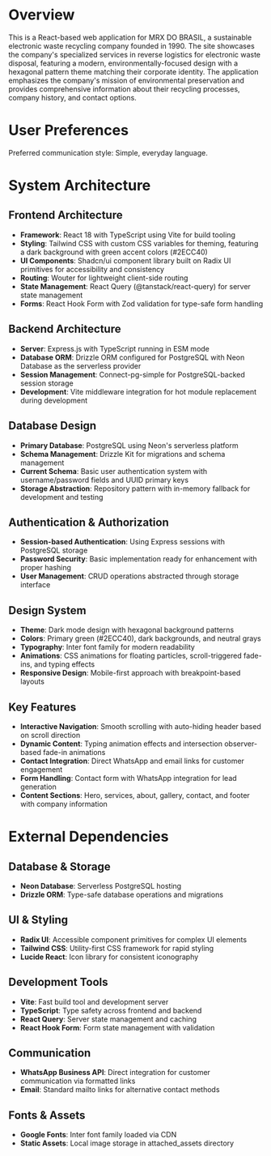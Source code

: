 # Overview

This is a React-based web application for MRX DO BRASIL, a sustainable electronic waste recycling company founded in 1990. The site showcases the company's specialized services in reverse logistics for electronic waste disposal, featuring a modern, environmentally-focused design with a hexagonal pattern theme matching their corporate identity. The application emphasizes the company's mission of environmental preservation and provides comprehensive information about their recycling processes, company history, and contact options.

# User Preferences

Preferred communication style: Simple, everyday language.

# System Architecture

## Frontend Architecture
- **Framework**: React 18 with TypeScript using Vite for build tooling
- **Styling**: Tailwind CSS with custom CSS variables for theming, featuring a dark background with green accent colors (#2ECC40)
- **UI Components**: Shadcn/ui component library built on Radix UI primitives for accessibility and consistency
- **Routing**: Wouter for lightweight client-side routing
- **State Management**: React Query (@tanstack/react-query) for server state management
- **Forms**: React Hook Form with Zod validation for type-safe form handling

## Backend Architecture
- **Server**: Express.js with TypeScript running in ESM mode
- **Database ORM**: Drizzle ORM configured for PostgreSQL with Neon Database as the serverless provider
- **Session Management**: Connect-pg-simple for PostgreSQL-backed session storage
- **Development**: Vite middleware integration for hot module replacement during development

## Database Design
- **Primary Database**: PostgreSQL using Neon's serverless platform
- **Schema Management**: Drizzle Kit for migrations and schema management
- **Current Schema**: Basic user authentication system with username/password fields and UUID primary keys
- **Storage Abstraction**: Repository pattern with in-memory fallback for development and testing

## Authentication & Authorization
- **Session-based Authentication**: Using Express sessions with PostgreSQL storage
- **Password Security**: Basic implementation ready for enhancement with proper hashing
- **User Management**: CRUD operations abstracted through storage interface

## Design System
- **Theme**: Dark mode design with hexagonal background patterns
- **Colors**: Primary green (#2ECC40), dark backgrounds, and neutral grays
- **Typography**: Inter font family for modern readability
- **Animations**: CSS animations for floating particles, scroll-triggered fade-ins, and typing effects
- **Responsive Design**: Mobile-first approach with breakpoint-based layouts

## Key Features
- **Interactive Navigation**: Smooth scrolling with auto-hiding header based on scroll direction
- **Dynamic Content**: Typing animation effects and intersection observer-based fade-in animations
- **Contact Integration**: Direct WhatsApp and email links for customer engagement
- **Form Handling**: Contact form with WhatsApp integration for lead generation
- **Content Sections**: Hero, services, about, gallery, contact, and footer with company information

# External Dependencies

## Database & Storage
- **Neon Database**: Serverless PostgreSQL hosting
- **Drizzle ORM**: Type-safe database operations and migrations

## UI & Styling
- **Radix UI**: Accessible component primitives for complex UI elements
- **Tailwind CSS**: Utility-first CSS framework for rapid styling
- **Lucide React**: Icon library for consistent iconography

## Development Tools
- **Vite**: Fast build tool and development server
- **TypeScript**: Type safety across frontend and backend
- **React Query**: Server state management and caching
- **React Hook Form**: Form state management with validation

## Communication
- **WhatsApp Business API**: Direct integration for customer communication via formatted links
- **Email**: Standard mailto links for alternative contact methods

## Fonts & Assets
- **Google Fonts**: Inter font family loaded via CDN
- **Static Assets**: Local image storage in attached_assets directory